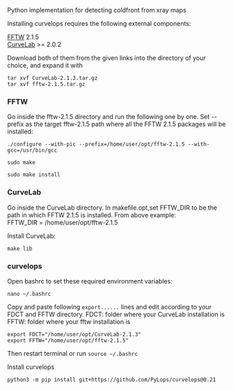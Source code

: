 Python implementation for detecting coldfront from xray maps


Installing curvelops requires the following external components:

[FFTW](http://www.fftw.org/download.html) 2.1.5\
[CurveLab](http://curvelet.org/software.html) >= 2.0.2

Download both of them from the given links into the directory of your choice, and expand it with
```
tar xvf CurveLab-2.1.3.tar.gz
tar xvf fftw-2.1.5.tar.gz
```


### FFTW
Go inside the fftw-2.1.5 directory and run the following one by one. Set --prefix as the target fftw-2.1.5 path where all the FFTW 2.1.5 packages will be installed:
```
./configure --with-pic --prefix=/home/user/opt/fftw-2.1.5 --with-gcc=/usr/bin/gcc
```
```
sudo make
```
```
sudo make install
```

### CurveLab
Go inside the CurveLab directory. In makefile.opt,set FFTW_DIR to be the path in which FFTW 2.1.5 is installed. From above example:\
FFTW_DIR = 	/home/user/opt/fftw-2.1.5

Install CurveLab: 
```
make lib
```


### curvelops
Open bashrc to set these required environment variables:
```
nano ~/.bashrc
```
Copy and paste following ```export......``` lines and edit according to your FDCT and FFTW directory.
FDCT: folder where your CurveLab installation is
FFTW: folder where your fftw installation is
```
export FDCT="/home/user/opt/CurveLab-2.1.3"
export FFTW="/home/user/opt/fftw-2.1.5"
```
Then restart terminal or run ```source ~/.bashrc```

Install curvelops
```
python3 -m pip install git+https://github.com/PyLops/curvelops@0.21
```



